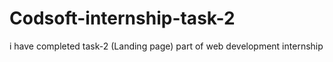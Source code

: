 # Codsoft-internship-task-2
i have completed task-2 (Landing page) part of web development internship 
